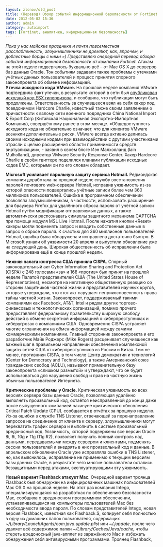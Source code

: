```yaml
---
layout: zlonov/old_post
title: (Перевод) Обзор событий информационной безопасности от Fortinet (17/2012)
date: 2012-05-02 15:36
author: admin
category: autoimport
tags: [Fortinet, аналитика, информационная безопасность]
---
```

<div dir="ltr">
<div dir="ltr">
<div><a href="http://2.bp.blogspot.com/-lNmpTlIWvQk/T45vIBcB9zI/AAAAAAAAAcs/4PP3HJZthYY/s1600/FortiBlog.png"><img alt="" src="https://2.bp.blogspot.com/-lNmpTlIWvQk/T45vIBcB9zI/AAAAAAAAAcs/4PP3HJZthYY/s1600/FortiBlog.png" border="0" /></a></div>
<i>Пока у нас майские праздники и почти повсеместная расслабленность, злоумышленники не дремлют, как, впрочем, и доблестные борцы с ними =) Представляю очередной перевод обзора событий информационной безопасности от компании Fortinet.</i>
<a name="more"></a>
Атакам на этой неделе подвергалось буквально всё – от Mac OS X до серверов баз данных Oracle. Тон событиям задавали также проблемы с утечками учётных данных пользователей и процесс принятия спорного законопроекта об обмене информацией.

</div>
<b>Утечка исходного кода </b><b>VMware</b><b>.</b> На прошлой неделе компания VMware подтвердила факт утечки, в результате которой в сети был <a href="http://blogs.vmware.com/security/2012/04/vmware-security-note.html">опубликован исходный код ESX гипервизора</a>, и сообщила, что публикации могут быть продолжены.
Ответственность за случившееся взял на себя хакер под псевдонимом Hardcore Charlie, известный также своим заявлением о причастности к взлому сети военного подрядчика China National Import &amp; Export Corp (Китайская Национальная Экспортно-Импортная Компания), совершённому ранее в этом месяце.
«Общедоступность исходного кода не обязательно означает, что для клиентов VMware возникли дополнительные риски. VMware всегда активно делилась своими исходными кодами при взаимодействии с другими участниками отрасли с целью расширения области применимости средств виртуализации», - заявил в своём блоге Иэн Малхолланд (Iain Mulholland), директор VMware Security Response Center.
Хакер Hardcore Charlie в своём твиттере поделился планами публикации исходных кодов EMC, которыми он по его словам обладает.

<b>Microsoft </b><b>усиливает парольную защиту сервиса </b><b>Hotmail</b><b>.</b> Редмондская компания доработала на прошлой неделе службу восстановления паролей почтового web-сервера Hotmail, исправив уязвимость из-за которой опасности подвергались учётные записи более чем 360 миллионов пользователей.
Ошибка в программном обеспечении позволяла злоумышленникам, в частности, использовать расширение для браузера Firefox для удалённого сброса пароля от учётной записи Hotmail путём модификации отправляемых данных, а также автоматически распознавать символы защитного механизма CAPTCHA при помощи модуля MSL Live Hotmail. После нажатия кнопки «Reset» хакеры могли подменять запрос и вводить собственные данные в запрос о сбросе пароля.
К счастью для 360 миллионов пользователей Hotmail, ошибка была обнаружена и исправлена достаточно быстро. В Microsoft узнали об уязвимости 20 апреля и выпустили обновление уже на следующий день. Широкая общественность об исправлении была информирована ещё в конце прошлой недели.

<b>Нижняя палата конгресса США приняла </b><b>CISPA</b>. Спорный законодательный акт Cyber Information Sharing and Protection Act (CISPA) с 248 голосами «за» и 168 «против» <a href="http://mikerogers.house.gov/News/DocumentSingle.aspx?DocumentID=292867">был принят</a> на прошлой неделе Палатой представителей США (The United States House of Representatives), несмотря на негативную общественную реакцию со стороны защитников частной жизни и представителей научных кругов, которые утверждали, что этот акт нарушает неприкосновенность права тайны частной жизни.
Законопроект, поддерживаемый такими компаниями как Facebook, AT&amp;T, Intel и рядом других торгово-финансовых и технологических организаций, помимо прочего предоставляет федеральному правительству широкую свободу действий в обмене секретной информацией о киберпреступниках и киберугрозах с компаниями США. Одновременно CISPA устраняет многие ограничения на обмен информацией между самими коммерческими компаниями.
Главный сторонник законопроекта и его разработчик Майк Роджерс (Mike Rogers) расценивает случившееся как важный шаг в правильном направлении обеспечения комплексной защиты сетей США от киберпреступников из России и Китая.
Тем не менее, противники CISPA, в том числе Центр демократии и технологий (Center for Democracy and Technology), а также Американский союз гражданских свобод (ACLU), называют применительную базу законопроекта «слишком размытой» и утверждают, что он будет использоваться для нарушения свобод и прав на частную жизнь обычных пользователей Интернета.

<b>Критические проблемы у Oracle</b>. Критическая уязвимость во всех версиях сервера базы данных Oracle, позволяющая удалённо выполнять произвольный код, остаётся неисправленной до конца даже после выпущенного компанией накануне критического обновления Critical Patch Update (CPU), сообщается в отчётах за прошлую неделю.
Из-за ошибки в службе TNS Listener, отвечающей за перенаправление запросов на соединение от клиента к серверу, злоумышленники могут перехватить трафик сервера и выполнить в системе произвольный вредоносный код.
Уязвимость, которой подвержены все версии Oracle 8i, 9i, 10g и 11g (11g R2), позволяет получать полный контроль над данными, передаваемыми между сервером и клиентами, подменять сессии пользователей и внедрять в них произвольный код и данные.
В апрельском обновлении Oracle уже исправляла ошибки в TNS Listener, но, как выяснилось, исправление не применимо к текущим версиям базы данных Oracle, в результате чего многие пользователи остались беззащитными перед атаками, эксплуатирующими эту уязвимость.

<b>Новый вариант Flashback атакует </b><b>Mac</b>. Очередной вариант троянца Flashback был обнаружен на инфицированных машинах пользователей Mac OS X на прошлой неделе. На этот раз компания Intego, специализирующаяся на разработках по обеспечению безопасности Mac, сообщила о вредоносном программном обеспечении, устанавливающемся на компьютеры пользователей Mac без необходимости ввода пароля.
По словам представителей Intego, новая версия Flashback, известная как Flashback.S, копирует себя полностью в одну из домашних папок пользователя, содержащих <i>~/Library/LaunchAgents/com.java.update.plist</i> или <i>~/.jupdate</i>, после чего удаляет всё содержимое папки <i>~/Library/Caches/Java/cache</i>, чтобы стереть вредоносный java-апплет из заражённого Mac и избежать обнаружения себя антивирусными программами.
Троянец Flashback,

</div>
